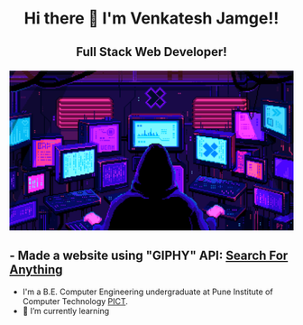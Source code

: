 # <p align="center"> Hi there 👋 I'm Venkatesh Jamge!! </p>

## <p align="center">Full Stack Web Developer!</p>

![Screenshot](imafeForGitHub.gif)

## - Made a website using "GIPHY" API: [Search For Anything](https://venkateshjamge.github.io/gifs/)
- I'm a B.E. Computer Engineering undergraduate at Pune Institute of Computer Technology [PICT](https://pict.edu/).
- 🌱 I’m currently learning

<!--
**venkateshjamge/venkateshjamge** is a ✨ _special_ ✨ repository because its `README.md` (this file) appears on your GitHub profile.

Here are some ideas to get you started:

- 🔭 I’m currently working on ...
- 🌱 I’m currently learning ...
- 👯 I’m looking to collaborate on ...
- 🤔 I’m looking for help with ...
- 💬 Ask me about ...
- 📫 How to reach me: ...
- 😄 Pronouns: ...
- ⚡ Fun fact: ...
-->
